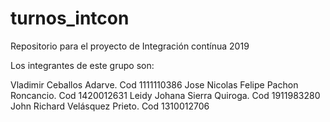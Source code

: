# turnos_intcon
Repositorio para el proyecto de Integración contínua 2019

Los integrantes de este grupo son:

Vladimir Ceballos Adarve. Cod 1111110386
Jose Nicolas Felipe Pachon Roncancio. Cod 1420012631
Leidy Johana Sierra Quiroga. Cod 1911983280
John Richard Velásquez Prieto. Cod 1310012706


